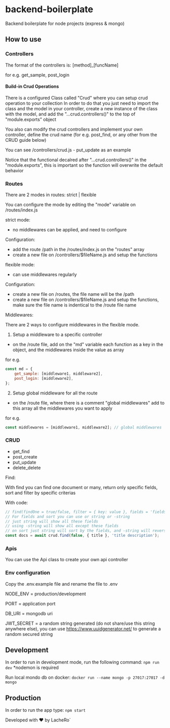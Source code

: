 # backend-boilerplate

Backend boilerplate for node projects (express & mongo)

## How to use

### Controllers

The format of the controllers is: [method]\_[funcName]

for e.g. get_sample, post_login

#### Build-in Crud Operations

There is a configured Class called "Crud" where you can setup crud operation to your collection
In order to do that you just need to import the class and the model in your controller, create a new instance of the class with the model,
and add the "...crud.controllers()" to the top of "module.exports" object

You also can modify the crud controllers and implement your own controller,
define the crud name (for e.g. post_find, or any other from the CRUD guide below)

You can see /controllers/crud.js - put_update as an example

Notice that the functional decalred after "...crud.controllers()" in the "module.exports", this is important so the function will overwrite the default behavior

### Routes

There are 2 modes in routes: strict | flexible

You can configure the mode by editing the "mode" variable on /routes/index.js

strict mode:

- no middlewares can be applied, and need to configure

Configuration:

- add the route /path in the /routes/index.js on the "routes" array
- create a new file on /controllers/$fileName.js and setup the functions

flexible mode:

- can use middlewares regularly

Configuration:

- create a new file on /routes, the file name will be the /path
- create a new file on /controllers/$fileName.js and setup the functions, make sure the file name is indentical to the /route file name

Middlewares:

There are 2 ways to configure middlewares in the flexible mode.

1. Setup a middleware to a specific controller

- on the /route file, add on the "md" variable each function as a key in the object, and the middlewares inside the value as array

for e.g.

```js
const md = {
	get_sample: [middleware1, middleware2],
	post_login: [middleware2],
};
```

2. Setup global middleware for all the route

- on the /route file, where there is a comment "global middlewares" add to this array all the middlewares you want to apply

for e.g.

```js
const middlewares = [middleware1, middleware2]; // global middlewares
```

### CRUD

- get_find
- post_create
- put_update
- delete_delete

Find:

With find you can find one document or many, return only specific fields, sort and filter by specific criterias

With code:

```js
// find(findOne = true/false, filter = { key: value }, fields = 'fields/-fields', sort = 'createdAt/-createdAt')
// For fields and sort you can use or string or -string
// just string will show all these fields
// using -string will show all except these fields
// on sort just string will sort by the fields, and -string will reverse the sort
const docs = await crud.find(false, { title }, 'title description');
```

### Apis

You can use the Api class to create your own api controller

### Env configuration

Copy the .env.example file and rename the file to .env

NODE_ENV = production/development

PORT = application port

DB_URI = mongodb uri

JWT_SECRET = a random string generated (do not share/use this string anywhere else), you can use https://www.uuidgenerator.net/ to generate a random secured string

## Development

In order to run in development mode, run the following command:
`npm run dev`
\*nodemon is required

Run local mondo db on docker:
`docker run --name mongo -p 27017:27017 -d mongo`

## Production

In order to run the app type:
`npm start`

Developed with ❤️ by LacheRo`
